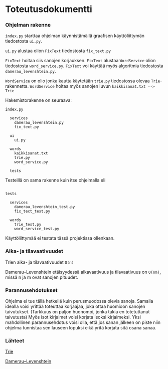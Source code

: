 # Toteutusdokumentti

### Ohjelman rakenne

`index.py` starttaa ohjelman käynnistämällä graafisen käyttöliittymän tiedostosta `ui.py`.

`ui.py` alustaa olion `FixText` tiedostosta `fix_text.py`

`FixText` hoitaa siis sanojen korjauksen.
`FixText` alustaa `WordService` olion tiedostosta `word_service.py`.
`FixText` voi käyttää myös algoritmia tiedostosta `damerau_levenshtein.py`.

`WordService` on olio jonka kautta käytetään `trie.py` tiedostossa olevaa `Trie`-rakennetta.
`WordService` hoitaa myös sanojen luvun `kaikkisanat.txt --> Trie`




Hakemistorakenne on seuraava:

```
index.py
  
  services
    damerau_levenshtein.py
    fix_text.py
  
  ui
    ui.py
    
  words
    kaikkisanat.txt
    trie.py
    word_service.py
  
  tests
```

Testeillä on sama rakenne kuin itse ohjelmalla eli
```

tests

  services
    damerau_levenshtein_test.py
    fix_text_test.py
    
  words
    trie_test.py
    word_service_test.py

```

Käyttöliittymää ei testata tässä projektissa ollenkaan.



### Aika- ja tilavaativuudet

Trien aika- ja tilavaativuudet `O(n)`

Damerau–Levenshtein etäisyydessä aikavaativuus ja tilavaativuus on `O(nm)`, missä n ja m ovat sanojen pituudet.

### Parannusehdotukset

Ohjelma ei tue tällä hetkellä kuin perusmuodossa olevia sanoja. 
Samalla idealla voisi yrittää toteuttaa korjaajaa, joka ottaa huomioon sanojen taivutukset. (Tarkkuus on paljon huonompi, jonka takia en totetuttanut taivutusta)
Myös isot kirjaimet voisi korjata isoksi kirjaimeksi.
Yksi mahdollinen parannusehdotus voisi olla, että jos sanan jälkeen on piste niin ohjelma tunnistaa sen lauseen lopuksi eikä yritä korjata sitä osana sanaa.

### Lähteet

[Trie](https://en.wikipedia.org/wiki/Trie)

[Damerau–Levenshtein](https://www.baeldung.com/cs/levenshtein-distance-computation)
